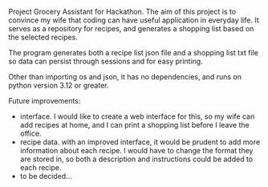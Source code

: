 Project Grocery Assistant for Hackathon. 
The aim of this project is to convince my wife that coding can have useful application in everyday life. It serves as a repository for recipes, and generates a shopping list based on the selected recipes. 

The program generates both a recipe list json file and a shopping list txt file so data can persist through sessions and for easy printing. 

Other than importing os and json, it has no dependencies, and runs on python version 3.12 or greater. 


Future improvements: 
- interface. I would like to create a web interface for this, so my wife can add recipes at home, and I can print a shopping list before I leave the office. 
- recipe data. with an improved interface, it would be prudent to add more information about each recipe. I would have to change the format they are stored in, so both a description and instructions could be added to each recipe. 
- to be decided...